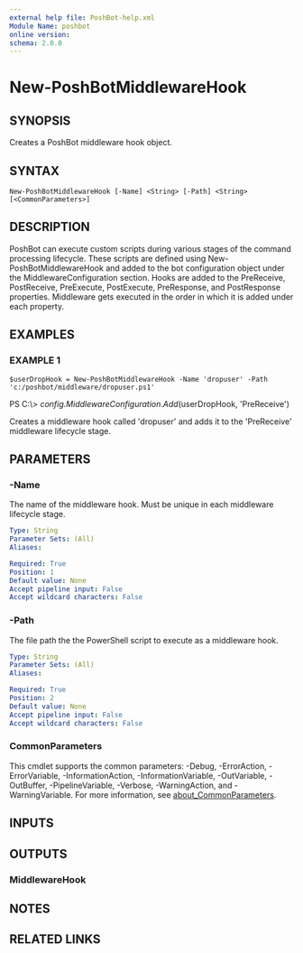 ```yaml
---
external help file: PoshBot-help.xml
Module Name: poshbot
online version:
schema: 2.0.0
---
```


# New-PoshBotMiddlewareHook

## SYNOPSIS
Creates a PoshBot middleware hook object.

## SYNTAX

```
New-PoshBotMiddlewareHook [-Name] <String> [-Path] <String> [<CommonParameters>]
```

## DESCRIPTION
PoshBot can execute custom scripts during various stages of the command processing lifecycle.
These scripts
are defined using New-PoshBotMiddlewareHook and added to the bot configuration object under the MiddlewareConfiguration section.
Hooks are added to the PreReceive, PostReceive, PreExecute, PostExecute, PreResponse, and PostResponse properties.
Middleware gets executed in the order in which it is added under each property.

## EXAMPLES

### EXAMPLE 1
```
$userDropHook = New-PoshBotMiddlewareHook -Name 'dropuser' -Path 'c:/poshbot/middleware/dropuser.ps1'
```

PS C:\\\> $config.MiddlewareConfiguration.Add($userDropHook, 'PreReceive')

Creates a middleware hook called 'dropuser' and adds it to the 'PreReceive' middleware lifecycle stage.

## PARAMETERS

### -Name
The name of the middleware hook.
Must be unique in each middleware lifecycle stage.

```yaml
Type: String
Parameter Sets: (All)
Aliases:

Required: True
Position: 1
Default value: None
Accept pipeline input: False
Accept wildcard characters: False
```

### -Path
The file path the the PowerShell script to execute as a middleware hook.

```yaml
Type: String
Parameter Sets: (All)
Aliases:

Required: True
Position: 2
Default value: None
Accept pipeline input: False
Accept wildcard characters: False
```

### CommonParameters
This cmdlet supports the common parameters: -Debug, -ErrorAction, -ErrorVariable, -InformationAction, -InformationVariable, -OutVariable, -OutBuffer, -PipelineVariable, -Verbose, -WarningAction, and -WarningVariable. For more information, see [about_CommonParameters](http://go.microsoft.com/fwlink/?LinkID=113216).

## INPUTS

## OUTPUTS

### MiddlewareHook
## NOTES

## RELATED LINKS
